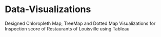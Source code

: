 # Data-Visualizations
Designed Chloropleth Map, TreeMap and Dotted Map Visualizations for Inspection score of Restaurants of Louisville using Tableau
